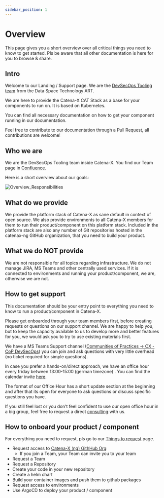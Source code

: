 ```yaml
---
sidebar_position: 1
---
```


# Overview

This page gives you a short overview over all critical things you need to know to get started. Pls be aware that all
other documentation is here for you to browse & share.

## Intro

Welcome to our Landing / Support page. We are
the [DevSecOps Tooling team](https://confluence.catena-x.net/display/ARTI/Product%3A+System+Team) from the Data
Space Technology ART.

We are here to provide the Catena-X CAT Stack as a base for your components to run on. It is based on Kubernetes.

You can find all necessary documentation on how to get your component running in our documentation.

Feel free to contribute to our documentation through a Pull Request, all contributions are welcome!

## Who we are

We are the DevSecOps Tooling team inside Catena-X. You find our Team page
in [Confluence](https://confluence.catena-x.net/display/ARTI/Product%3A+System+Team).

Here is a short overview about our goals:

![Overview_Responsibilities](../assets/Architecture.svg)

## What do we provide

We provide the platform stack of Catena-X as sane default in context of open source. We also provide environments to all
Catena-X members for them to run their product/component on this platform stack. Included in the platform stack are also
any number of Git repositories hosted in the catenax-ng GitHub organization, that you need to build your product.

## What we do NOT provide

We are not responsible for all topics regarding infrastructure. We do not manage JIRA, MS Teams and other centrally used
services. If it is connected to environments and running your product/component, we are, otherwise we are not.

## How to get support

This documentation should be your entry point to everything you need to know to run a product/component in Catena-X.

Please get onboarded through your team members first, before creating requests or questions on our support channel. We
are happy to help you, but to keep the capacity available to us to develop more and better features for you, we would
ask you to try to use existing materials first.

We have a MS Teams Support channel
([Communities of Practices -> CX - CoP DevSecOps](https://teams.microsoft.com/l/channel/19%3a9a3c4a05a3514d07b973c13e7b468709%40thread.tacv2/CX%2520-%2520CoP%2520DevSecOps?groupId=17b1a2dc-67fb-4a49-a2ed-dd1344321439&tenantId=1ad22c6d-2f08-4f05-a0ba-e17f6ce88380))
you can join and ask questions with very little overhead (no ticket required for simple questions).

In case you prefer a hands-on/direct approach, we have an office hour every friday between 13:00-15:00 (german timezone)
. You can find the calendar
invite [here](https://confluence.catena-x.net/pages/viewpage.action?pageId=25228715#InternalCatenaXinformationforsharingthroughLanding/Supportpage-OfficeHourCalendarInvite).

The format of our Office Hour has a short update section at the beginning and after that its open for everyone to ask
questions or discuss specific questions you have.

If you still feel lost or you don't feel confident to use our open office hour in a big group, feel free to request a
direct [consulting](../resources.md) with us.

## How to onboard your product / component

For everything you need to request, pls go to our [Things to request](../resources.md) page.

- Request access to [Catena-X (ng) GithHub Org](https://github.com/catenax-ng)
  - If you join a Team, your Team can invite you to your team
- Request a Team
- Request a Repository
- Create your code in your new repository
- Create a helm chart
- Build your container images and push them to github packages
- Request access to environments
- Use ArgoCD to deploy your product / component
